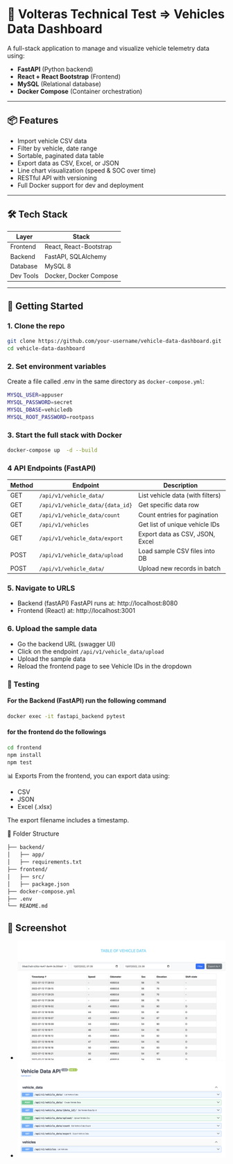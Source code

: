 # 🚗 Volteras Technical Test => Vehicles Data Dashboard

A full-stack application to manage and visualize vehicle telemetry data using:

- **FastAPI** (Python backend)
- **React + React Bootstrap** (Frontend)
- **MySQL** (Relational database)
- **Docker Compose** (Container orchestration)

---

## 📦 Features

- Import vehicle CSV data
- Filter by vehicle, date range
- Sortable, paginated data table
- Export data as CSV, Excel, or JSON
- Line chart visualization (speed & SOC over time)
- RESTful API with versioning
- Full Docker support for dev and deployment

---

## 🛠️ Tech Stack

| Layer     | Stack                  |
|-----------|------------------------|
| Frontend  | React, React-Bootstrap |
| Backend   | FastAPI, SQLAlchemy    |
| Database  | MySQL 8                |
| Dev Tools | Docker, Docker Compose |

---

## 🚀 Getting Started

### 1. Clone the repo

```bash
git clone https://github.com/your-username/vehicle-data-dashboard.git
cd vehicle-data-dashboard
```

### 2. Set environment variables
Create a file called .env in the same directory as `docker-compose.yml`:

```bash
MYSQL_USER=appuser
MYSQL_PASSWORD=secret
MYSQL_DBASE=vehicledb
MYSQL_ROOT_PASSWORD=rootpass
```
### 3. Start the full stack with Docker

```bash
docker-compose up  -d --build

```
### 4 API Endpoints (FastAPI)

| Method | Endpoint                           | Description                      |
| ------ | ---------------------------------- | -------------------------------- |
| GET    | `/api/v1/vehicle_data/`            | List vehicle data (with filters) |
| GET    | `/api/v1/vehicle_data/{data_id}`        | Get specific data row            |
| GET    | `/api/v1/vehicle_data/count`       | Count entries for pagination     |
| GET    | `/api/v1/vehicles`                 | Get list of unique vehicle IDs   |
| GET    | `/api/v1/vehicle_data/export`      | Export data as CSV, JSON, Excel  |
| POST   | `/api/v1/vehicle_data/upload` | Load sample CSV files into DB    |
| POST   | `/api/v1/vehicle_data/`            | Upload new records in batch      |


### 5. Navigate to URLS 
- Backend (fastAPI) FastAPI runs at: http://localhost:8080
- Frontend (React) at: http://localhost:3001

### 6. Upload the sample data
- Go the backend URL (swagger UI)
- Click on the endpoint `/api/v1/vehicle_data/upload`
- Upload the sample data
- Reload the frontend page to see Vehicle IDs in the dropdown

### 🧪 Testing
#### For the Backend (FastAPI) run the following command
```bash
docker exec -it fastapi_backend pytest
```

#### for the frontend do the followings
```bash
cd frontend
npm install
npm test
```

📊 Exports
From the frontend, you can export data using:
- CSV
- JSON
- Excel (.xlsx)

The export filename includes a timestamp.

📁 Folder Structure
```bash
├── backend/
│   ├── app/
│   ├── requirements.txt
├── frontend/
│   ├── src/
│   ├── package.json
├── docker-compose.yml
├── .env
└── README.md
```

## 📸 Screenshot

- ![Frontend UI](assets/frontend_ui.png)
- ![Backend APIs UI](assets/backend_apis_swagger_ui.png)

